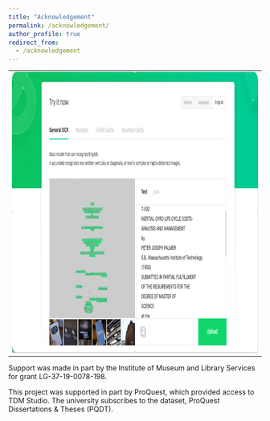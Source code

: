 ```yaml
---
title: "Acknowledgement"
permalink: /acknowledgement/
author_profile: true
redirect_from: 
  - /acknowledgement
---
```

<p>
<table align="center" cellpadding="0" cellspacing="0" class="tr-caption-container" style="margin-left: auto; margin-right: auto; text-align: center;"><tbody>
<tr><td style="text-align: center;"><a href="/images/imls.jpeg" style="margin-left: auto; margin-right: auto;"><img border="0" data-original-height="833" data-original-width="949" height="560" src="/images/clova-gui.png" width="640" /></a></td></tr>
</tbody></table>
Support was made in part by the Institute of Museum and Library Services for grant LG-37-19-0078-198.
</p>

<p>
<a href="/images/proquest.jpeg"></a>
This project was supported in part by ProQuest, which provided access to TDM Studio. The university subscribes to the dataset, ProQuest Dissertations & Theses (PQDT).
</p>